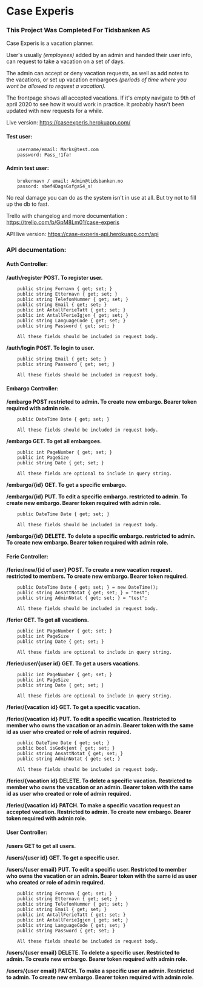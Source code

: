 # Case Experis
### This Project Was Completed For Tidsbanken AS

Case Experis is a vacation planner.

User's usually *(employees)* added by an admin and handed their user info,
can request to take a vacation on a set of days. 

The admin can accept or deny vacation requests, as well as add notes
to the vacations, or set up vacation embargoes *(periods of time where
you wont be allowed to request a vacation).*

The frontpage shows all accepted vacations.
If it's empty navigate to 9th of april 2020 to see
how it would work in practice. It probably hasn't been updated
with new requests for a while.

Live version: https://caseexperis.herokuapp.com/

#### Test user:
        username/email: Marks@test.com
        password: Pass_!1fa!

#### Admin test user:
        brukernavn / email: Admin@tidsbanken.no
        passord: sbef4DagsGsfgaS4_s!

No real damage you can do as the system isn't in use at all. But try not to fill up the db to fast.

Trello with changelog and more documentation : https://trello.com/b/GpM8Lm01/case-experis

API live version: https://case-experis-api.herokuapp.com/api

### API documentation:

#### Auth Controller:

**/auth/register POST. To register user.**

        public string Fornavn { get; set; }
        public string Etternavn { get; set; }
        public string TelefonNummer { get; set; }
        public string Email { get; set; }
        public int AntallFerieTatt { get; set; }
        public int AntallFerieIgjen { get; set; }
        public string LanguageCode { get; set; }
        public string Password { get; set; }
        
        All these fields should be included in request body.
        
**/auth/login POST. To login to user.**
        
        public string Email { get; set; }
        public string Password { get; set; }
        
        All these fields should be included in request body.
        
#### Embargo Controller:

**/embargo POST restricted to admin. To create new embargo. Bearer token required with admin role.**

        public DateTime Date { get; set; }
        
        All these fields should be included in request body.
        
**/embargo GET. To get all embargoes.**

        public int PageNumber { get; set; }
        public int PageSize
        public string Date { get; set; }    
        
        All these fields are optional to include in query string.
        
**/embargo/{id} GET. To get a specific embargo.**

**/embargo/{id} PUT. To edit a specific embargo. restricted to admin. To create new embargo. Bearer token required with admin role.**

        public DateTime Date { get; set; }
        
        All these fields should be included in request body.
        
**/embargo/{id} DELETE. To delete a specific embargo. restricted to admin. To create new embargo. Bearer token required with admin role.**

#### Ferie Controller:

**/ferier/new/{id of user} POST. To create a new vacation request. restricted to members. To create new embargo. Bearer token required.**

        public DateTime Date { get; set; } = new DateTime();
        public string AnsattNotat { get; set; } = "test";
        public string AdminNotat { get; set; } = "test";
        
        All these fields should be included in request body.
        
**/ferier GET. To get all vacations.**

        public int PageNumber { get; set; }
        public int PageSize
        public string Date { get; set; }    
        
        All these fields are optional to include in query string.
        
**/ferier/user/{user id} GET. To get a users vacations.**

        public int PageNumber { get; set; }
        public int PageSize
        public string Date { get; set; }    
        
        All these fields are optional to include in query string.
        
**/ferier/{vacation id} GET. To get a specific vacation.**

**/ferier/{vacation id} PUT. To edit a specific vacation. Restricted to member who owns the vacation or an admin. Bearer token with the same id as user who created or role of admin required.**

        public DateTime Date { get; set; }
        public bool isGodkjent { get; set; }
        public string AnsattNotat { get; set; }
        public string AdminNotat { get; set; }
        
        All these fields should be included in request body.
        
**/ferier/{vacation id} DELETE. To delete a specific vacation. Restricted to member who owns the vacation or an admin. Bearer token with the same id as user who created or role of admin required.**

**/ferier/{vacation id} PATCH. To make a specific vacation request an accepted vacation. Restricted to admin. To create new embargo. Bearer token required with admin role.**

#### User Controller:

**/users GET to get all users.**

**/users/{user id} GET. To get a specific user.**

**/users/{user email} PUT. To edit a specific user. Restricted to member who owns the vacation or an admin. Bearer token with the same id as user who created or role of admin required.**

        public string Fornavn { get; set; }
        public string Etternavn { get; set; }
        public string TelefonNummer { get; set; }
        public string Email { get; set; }
        public int AntallFerieTatt { get; set; }
        public int AntallFerieIgjen { get; set; }
        public string LanguageCode { get; set; }
        public string Password { get; set; }
        
        All these fields should be included in request body.
        
**/users/{user email} DELETE. To delete a specific user. Restricted to admin. To create new embargo. Bearer token required with admin role.**

**/users/{user email} PATCH. To make a specific user an admin. Restricted to admin. To create new embargo. Bearer token required with admin role.**
